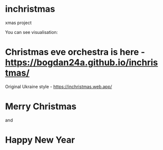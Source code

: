 # inchristmas
xmas project

You can see visualisation:
  
# Christmas eve orchestra is here - https://bogdan24a.github.io/inchristmas/

Original Ukraine style - https://inchristmas.web.app/

# Merry Christmas
and
# Happy New Year

